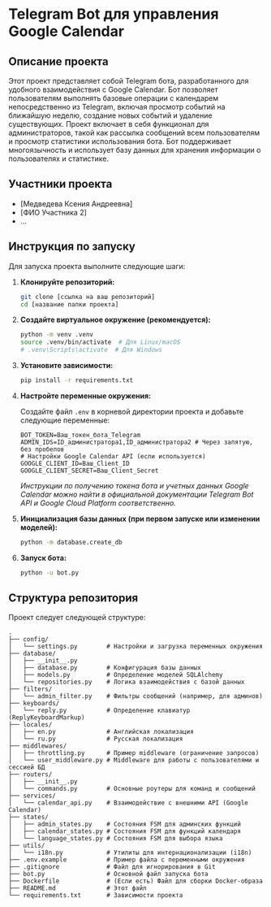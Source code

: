 # Telegram Bot для управления Google Calendar

## Описание проекта

Этот проект представляет собой Telegram бота, разработанного для удобного взаимодействия с Google Calendar. Бот позволяет пользователям выполнять базовые операции с календарем непосредственно из Telegram, включая просмотр событий на ближайшую неделю, создание новых событий и удаление существующих. Проект включает в себя функционал для администраторов, такой как рассылка сообщений всем пользователям и просмотр статистики использования бота. Бот поддерживает многоязычность и использует базу данных для хранения информации о пользователях и статистике.

## Участники проекта

- [Медведева Ксения Андреевна]
- [ФИО Участника 2]
- ...

## Инструкция по запуску

Для запуска проекта выполните следующие шаги:

1.  **Клонируйте репозиторий:**

    ```bash
    git clone [ссылка на ваш репозиторий]
    cd [название папки проекта]
    ```

2.  **Создайте виртуальное окружение (рекомендуется):**

    ```bash
    python -m venv .venv
    source .venv/bin/activate  # Для Linux/macOS
    # .venv\Scripts\activate  # Для Windows
    ```

3.  **Установите зависимости:**

    ```bash
    pip install -r requirements.txt
    ```

4.  **Настройте переменные окружения:**

    Создайте файл `.env` в корневой директории проекта и добавьте следующие переменные:

    ```env
    BOT_TOKEN=Ваш_токен_бота_Telegram
    ADMIN_IDS=ID_администратора1,ID_администратора2 # Через запятую, без пробелов
    # Настройки Google Calendar API (если используется)
    GOOGLE_CLIENT_ID=Ваш_Client_ID
    GOOGLE_CLIENT_SECRET=Ваш_Client_Secret
    ```

    *Инструкции по получению токена бота и учетных данных Google Calendar можно найти в официальной документации Telegram Bot API и Google Cloud Platform соответственно.*

5.  **Инициализация базы данных (при первом запуске или изменении моделей):**
    
    ```bash
    python -m database.create_db 
    ```
    

6.  **Запуск бота:**

    ```bash
    python -u bot.py
    ```

## Структура репозитория

Проект следует следующей структуре:

```
.
├── config/
│   └── settings.py        # Настройки и загрузка переменных окружения
├── database/
│   ├── __init__.py
│   ├── database.py        # Конфигурация базы данных
│   ├── models.py          # Определение моделей SQLAlchemy
│   └── repositories.py    # Логика взаимодействия с базой данных
├── filters/
│   └── admin_filter.py    # Фильтры сообщений (например, для админов)
├── keyboards/
│   └── reply.py           # Определение клавиатур (ReplyKeyboardMarkup)
├── locales/
│   ├── en.py              # Английская локализация
│   └── ru.py              # Русская локализация
├── middlewares/
│   ├── throttling.py      # Пример middleware (ограничение запросов)
│   └── user_middleware.py # Middleware для работы с пользователями и сессией БД
├── routers/
│   ├── __init__.py
│   └── commands.py        # Основные роутеры для команд и сообщений
├── services/
│   └── calendar_api.py    # Взаимодействие с внешними API (Google Calendar)
├── states/
│   ├── admin_states.py    # Состояния FSM для админских функций
│   ├── calendar_states.py # Состояния FSM для функций календаря
│   └── language_states.py # Состояния FSM для выбора языка
├── utils/
│   └── i18n.py            # Утилиты для интернационализации (i18n)
├── .env.example           # Пример файла с переменными окружения
├── .gitignore             # Файл для игнорирования в Git
├── bot.py                 # Основной файл запуска бота
├── Dockerfile             # (Если есть) Файл для сборки Docker-образа
├── README.md              # Этот файл
└── requirements.txt       # Зависимости проекта
```